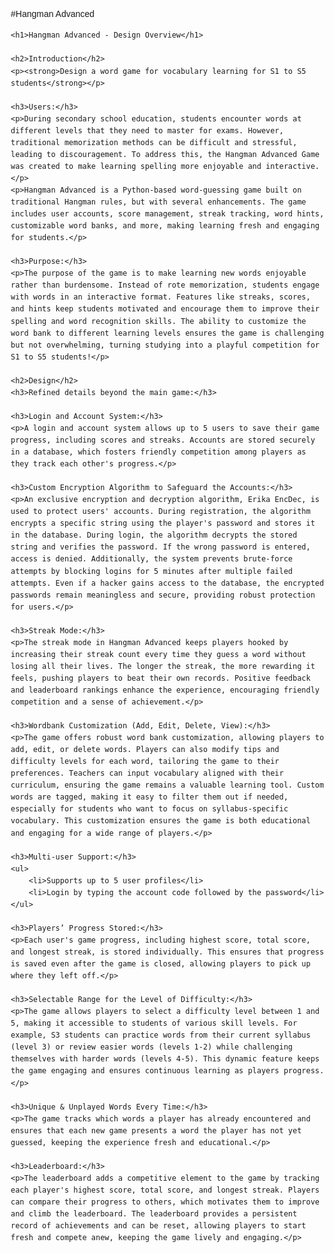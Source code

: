#Hangman Advanced
<!DOCTYPE html>
<html lang="en">
<head>
    <meta charset="UTF-8">
    <meta name="viewport" content="width=device-width, initial-scale=1.0">
    <title>Hangman Advanced - Design Overview</title>
    <style>
        body {
            font-family: Arial, sans-serif;
            line-height: 1.6;
            margin: 20px;
        }
        h1, h2, h3 {
            color: #2e6da4;
        }
        h1 {
            text-align: center;
        }
        h2 {
            margin-top: 30px;
            border-bottom: 2px solid #2e6da4;
            padding-bottom: 5px;
        }
        h3 {
            margin-top: 20px;
        }
        p {
            margin: 10px 0;
        }
        ul {
            margin: 10px 0;
            padding-left: 20px;
        }
    </style>
</head>
<body>

    <h1>Hangman Advanced - Design Overview</h1>

    <h2>Introduction</h2>
    <p><strong>Design a word game for vocabulary learning for S1 to S5 students</strong></p>

    <h3>Users:</h3>
    <p>During secondary school education, students encounter words at different levels that they need to master for exams. However, traditional memorization methods can be difficult and stressful, leading to discouragement. To address this, the Hangman Advanced Game was created to make learning spelling more enjoyable and interactive.</p>
    <p>Hangman Advanced is a Python-based word-guessing game built on traditional Hangman rules, but with several enhancements. The game includes user accounts, score management, streak tracking, word hints, customizable word banks, and more, making learning fresh and engaging for students.</p>

    <h3>Purpose:</h3>
    <p>The purpose of the game is to make learning new words enjoyable rather than burdensome. Instead of rote memorization, students engage with words in an interactive format. Features like streaks, scores, and hints keep students motivated and encourage them to improve their spelling and word recognition skills. The ability to customize the word bank to different learning levels ensures the game is challenging but not overwhelming, turning studying into a playful competition for S1 to S5 students!</p>

    <h2>Design</h2>
    <h3>Refined details beyond the main game:</h3>

    <h3>Login and Account System:</h3>
    <p>A login and account system allows up to 5 users to save their game progress, including scores and streaks. Accounts are stored securely in a database, which fosters friendly competition among players as they track each other's progress.</p>

    <h3>Custom Encryption Algorithm to Safeguard the Accounts:</h3>
    <p>An exclusive encryption and decryption algorithm, Erika EncDec, is used to protect users' accounts. During registration, the algorithm encrypts a specific string using the player's password and stores it in the database. During login, the algorithm decrypts the stored string and verifies the password. If the wrong password is entered, access is denied. Additionally, the system prevents brute-force attempts by blocking logins for 5 minutes after multiple failed attempts. Even if a hacker gains access to the database, the encrypted passwords remain meaningless and secure, providing robust protection for users.</p>

    <h3>Streak Mode:</h3>
    <p>The streak mode in Hangman Advanced keeps players hooked by increasing their streak count every time they guess a word without losing all their lives. The longer the streak, the more rewarding it feels, pushing players to beat their own records. Positive feedback and leaderboard rankings enhance the experience, encouraging friendly competition and a sense of achievement.</p>

    <h3>Wordbank Customization (Add, Edit, Delete, View):</h3>
    <p>The game offers robust word bank customization, allowing players to add, edit, or delete words. Players can also modify tips and difficulty levels for each word, tailoring the game to their preferences. Teachers can input vocabulary aligned with their curriculum, ensuring the game remains a valuable learning tool. Custom words are tagged, making it easy to filter them out if needed, especially for students who want to focus on syllabus-specific vocabulary. This customization ensures the game is both educational and engaging for a wide range of players.</p>

    <h3>Multi-user Support:</h3>
    <ul>
        <li>Supports up to 5 user profiles</li>
        <li>Login by typing the account code followed by the password</li>
    </ul>

    <h3>Players’ Progress Stored:</h3>
    <p>Each user's game progress, including highest score, total score, and longest streak, is stored individually. This ensures that progress is saved even after the game is closed, allowing players to pick up where they left off.</p>

    <h3>Selectable Range for the Level of Difficulty:</h3>
    <p>The game allows players to select a difficulty level between 1 and 5, making it accessible to students of various skill levels. For example, S3 students can practice words from their current syllabus (level 3) or review easier words (levels 1-2) while challenging themselves with harder words (levels 4-5). This dynamic feature keeps the game engaging and ensures continuous learning as players progress.</p>

    <h3>Unique & Unplayed Words Every Time:</h3>
    <p>The game tracks which words a player has already encountered and ensures that each new game presents a word the player has not yet guessed, keeping the experience fresh and educational.</p>

    <h3>Leaderboard:</h3>
    <p>The leaderboard adds a competitive element to the game by tracking each player's highest score, total score, and longest streak. Players can compare their progress to others, which motivates them to improve and climb the leaderboard. The leaderboard provides a persistent record of achievements and can be reset, allowing players to start fresh and compete anew, keeping the game lively and engaging.</p>

</body>
</html>
